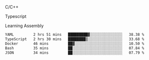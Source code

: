 <p>C/C++</p>
<p> Typescript</p>
<p>Learning Assembly</p>

<!--START_SECTION:waka-->

```txt
YAML         2 hrs 51 mins   █████████▓░░░░░░░░░░░░░░░   38.38 %
TypeScript   2 hrs 30 mins   ████████▒░░░░░░░░░░░░░░░░   33.68 %
Docker       46 mins         ██▓░░░░░░░░░░░░░░░░░░░░░░   10.50 %
Bash         35 mins         ██░░░░░░░░░░░░░░░░░░░░░░░   07.84 %
JSON         34 mins         ██░░░░░░░░░░░░░░░░░░░░░░░   07.79 %
```

<!--END_SECTION:waka-->
